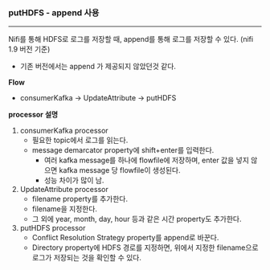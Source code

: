 ### putHDFS - append 사용

<hr>

Nifi를 통해 HDFS로 로그를 저장할 때, append를 통해 로그를 저장할 수 있다. (nifi 1.9 버전 기준)

- 기존 버전에서는 append 가 제공되지 않았던것 같다.



**Flow**

- consumerKafka -> UpdateAttribute -> putHDFS



**processor 설명**

1. consumerKafka processor
   - 필요한 topic에서 로그를 읽는다.
   - message demarcator property에 shift+enter를 입력한다.
     - 여러 kafka message를 하나에 flowfile에 저장하며, enter 값을 넣지 않으면 kafka message 당 flowfile이 생성된다.
     - 성능 차이가 많이 남.
2. UpdateAttribute processor
   - filename property를 추가한다.
   - filename을 지정한다.
   - 그 외에 year, month, day, hour 등과 같은 시간 property도 추가한다.
3. putHDFS processor
   - Conflict Resolution Strategy property를 append로 바꾼다.
   - Directory property에 HDFS 경로를 지정하면, 위에서 지정한 filename으로 로그가 저장되는 것을 확인할 수 있다.



